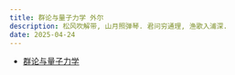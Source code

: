 ```yaml
---
title: 群论与量子力学 外尔
description: 松风吹解带, 山月照弹琴. 君问穷通理, 渔歌入浦深.
date: 2025-04-24
---
```


- [群论与量子力学](https://book.douban.com/subject/35886757/)
